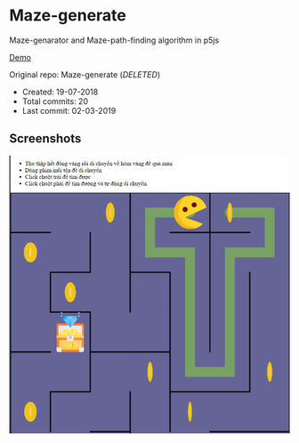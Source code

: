 # Maze-generate

Maze-genarator and Maze-path-finding algorithm in p5js

[Demo](https://hoangtran0410.github.io/p5js-playground/2019/maze/)

Original repo: Maze-generate (*DELETED*)
+ Created: 19-07-2018
+ Total commits: 20
+ Last commit: 02-03-2019

## Screenshots

![screenshot](./1.png)